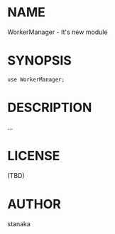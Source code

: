 # NAME

WorkerManager - It's new module

# SYNOPSIS

    use WorkerManager;

# DESCRIPTION

...

# LICENSE

(TBD)

# AUTHOR

stanaka
